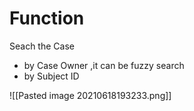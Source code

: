 # Function
Seach the Case
- by Case Owner  ,it can be fuzzy search
- by Subject ID

![[Pasted image 20210618193233.png]]